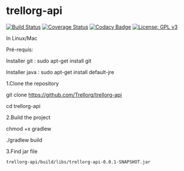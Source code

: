 # trellorg-api

[![Build Status](https://travis-ci.org/Trellorg/trellorg-api.svg?branch=master)](https://travis-ci.org/Trellorg/trellorg-api)
[![Coverage Status](https://coveralls.io/repos/github/Trellorg/trellorg-api/badge.svg?branch=master)](https://coveralls.io/github/Trellorg/trellorg-api?branch=master)
[![Codacy Badge](https://api.codacy.com/project/badge/Grade/9648a5e072954637af782a8451d4d3cc)](https://www.codacy.com/app/Trellorg/trellorg-api?utm_source=github.com&amp;utm_medium=referral&amp;utm_content=Trellorg/trellorg-api&amp;utm_campaign=Badge_Grade)
[![License: GPL v3](https://img.shields.io/badge/License-GPL%20v3-blue.svg)](https://github.com/CodeChillAlluna/code-chill/blob/master/LICENSE)


In Linux/Mac

Pré-requis:

Installer git : sudo apt-get install git

Installer java : sudo apt-get install default-jre

1.Clone the repository

git clone https://github.com/Trellorg/trellorg-api

cd trellorg-api

2.Build the project

chmod +x gradlew

./gradlew build

3.Find jar file

`trellorg-api/build/libs/trellorg-api-0.0.1-SNAPSHOT.jar`
